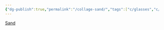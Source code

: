 ```yaml
---
{"dg-publish":true,"permalink":"/collage-sand/","tags":["c/glasses","c/egg","c/pyramid","c/sand","c/purple"],"created":"2024-01-01T16:43:04.338-05:00","updated":"2024-01-01T17:19:39.615-05:00"}
---
```



[Sand](https://www.instagram.com/p/B0FM6x3BP6n/)